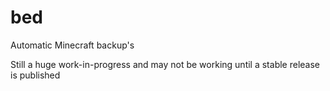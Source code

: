 # bed
Automatic Minecraft backup's

Still a huge work-in-progress and may not be working until a stable release is published
